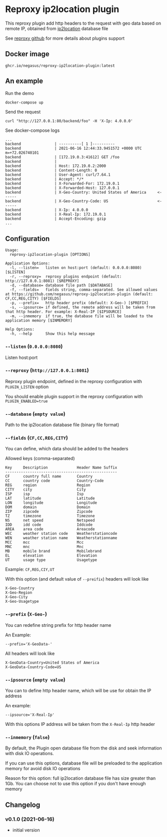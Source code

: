 # Reproxy ip2location plugin

This reproxy plugin add http headers to the request with geo data based on remote IP, obtained from [ip2location](https://www.ip2location.com/) database file

See [reproxy github](https://github.com/umputun/reproxy#plugins-support) for more details about plugins support

## Docker image
```
ghcr.io/negasus/reproxy-ip2location-plugin:latest
```

## An example

Run the demo

```bash
docker-compose up
```

Send the request

```
curl "http://127.0.0.1:80/backend/foo" -H 'X-Ip: 4.0.0.0'
```

See docker-compose logs

```
...
backend               | ----------[ 1 ]----------
backend               | 2021-06-16 12:44:33.9451572 +0000 UTC m=+72.026740101
backend               | [172.19.0.3:41612] GET /foo
backend               |
backend               | Host: 172.19.0.2:2000
backend               | Content-Length: 0
backend               | User-Agent: curl/7.64.1
backend               | Accept: */*
backend               | X-Forwarded-For: 172.19.0.1
backend               | X-Forwarded-Host: 127.0.0.1
backend               | X-Geo-Country: United States of America     <------
backend               | X-Geo-Country-Code: US                      <------
backend               | X-Ip: 4.0.0.0
backend               | X-Real-Ip: 172.19.0.1
backend               | Accept-Encoding: gzip
...
```

## Configuration

```
Usage:
  reproxy-ip2location-plugin [OPTIONS]

Application Options:
  -l, --listen=   listen on host:port (default: 0.0.0.0:8080) [$LISTEN]
  -r, --reproxy=  reproxy plugins endpoint (default: http://127.0.0.1:8081) [$REPROXY]
  -d, --database= database file path [$DATABASE]
  -f, --fields=   fields string, comma-separated. See allowed values at https://github.com/negasus/reproxy-ip2location-plugin (default: CF,CC,REG,CITY) [$FIELDS]
  -p, --prefix=   http header prefix (default: X-Geo-) [$PREFIX]
  -s, --ipsource= if defined, the remote address will be taken from that http header. For example: X-Real-IP [$IPSOURCE]
  -m, --inmemory  if true, the database file will be loaded to the application memory [$INMEMORY]

Help Options:
  -h, --help      Show this help message
```

### `--listen` (`0.0.0.0:8080`)

Listen host:port

### `--reproxy` (`http://127.0.0.1:8081`)

Reproxy plugin endpoint, defined in the reproxy configuration with `PLUGIN_LISTEN` option

You should enable plugin support in the reproxy configuration with `PLUGIN_ENABLED=true`

### `--database` (`empty value`)

Path to the ip2location database file (binary file format)

### `--fields` (`CF,CC,REG,CITY`)

You can define, which data should be added to the headers

Allowed keys (comma-separated)

```
Key     Description             Header Name Suffix
--------------------------------------------------
CF      country full name       Country
CC      country code            Country-Code
REG     region                  Region
CITY    city                    City
ISP     isp                     Isp
LAT     latitude                Latitude
LON     longitude               Longitude
DOM     domain                  Domain
ZIP     zipcode                 Zipcode
TZ      timezone                Timezone
NS      net speed               Netspeed
IDD     idd code                Iddcode
AREA    area code               Areacode
WEC     weather station code    Weatherstationcode
WEN     weather station name    Weatherstationname
MCC     mcc                     Mcc
MNC     mnc                     Mnc
MB      mobile brand            Mobilebrand
EL      elevation               Elevation
UT      usage type              Usagetype
```

Example: `CF,REG,CIY,UT`

With this option (and default value of `--preifix`) headers will look like
```
X-Geo-Country
X-Geo-Region
X-Geo-City
X-Geo-Usagetype
```

### `--prefix` (`X-Geo-`)

You can redefine string prefix for http header name

An Example:
```
--prefix='X-GeoData-'
```

All headers will look like

```
X-GeoData-Country=United States of America
X-GeoData-Country-Code=US
```

### `--ipsource` (`empty value`)

You can to define http header name, which will be use for obtain the IP address

An example:
```
--ipsource='X-Real-Ip'
```

With this options IP address will be taken from the `X-Real-Ip` http header

### `--inmemory` (`false`)

By default, the Plugin open database file from the disk and seek information with disk IO operations.

If you can use this options, database file will be preloaded to the application memory for avoid disk IO operations

Reason for this option: full ip2location database file has size greater than 1Gb. You can choose not to use this option if you don't have enough memory

## Changelog

### v0.1.0 (2021-06-16)

- initial version